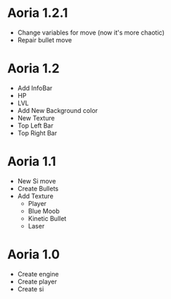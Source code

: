 # Aoria 1.2.1
- Change variables for move (now it's more chaotic)
- Repair bullet move

# Aoria 1.2
- Add InfoBar
 - HP
 - LVL
- Add New Background color
- New Texture
 - Top Left Bar
 - Top Right Bar

# Aoria 1.1
- New Si move
- Create Bullets
- Add Texture
  - Player
  - Blue Moob 
  - Kinetic Bullet
  - Laser

# Aoria 1.0
- Create engine 
- Create player
- Create si
